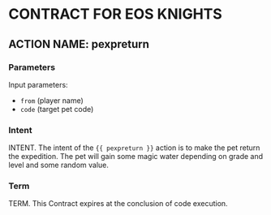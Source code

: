 # CONTRACT FOR EOS KNIGHTS

## ACTION NAME: pexpreturn

### Parameters
Input parameters:

* `from` (player name)
* `code` (target pet code)

### Intent
INTENT. The intent of the `{{ pexpreturn }}` action is to make the pet return the expedition. The pet will gain some magic water depending on grade and level and some random value.

### Term
TERM. This Contract expires at the conclusion of code execution.